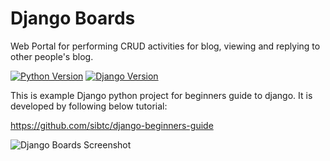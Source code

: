 # Django Boards

Web Portal for performing CRUD activities for blog, viewing and replying to other people's blog.

[![Python Version](https://img.shields.io/badge/python-3.6-brightgreen.svg)](https://python.org)
[![Django Version](https://img.shields.io/badge/django-1.11-brightgreen.svg)](https://djangoproject.com)

This is example Django python project for beginners guide to django. It is developed by following below tutorial:

https://github.com/sibtc/django-beginners-guide

![Django Boards Screenshot](https://simpleisbetterthancomplex.com/media/series/beginners-guide/1.11/part-4/mainmenu.png)


